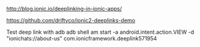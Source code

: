 http://blog.ionic.io/deeplinking-in-ionic-apps/

https://github.com/driftyco/ionic2-deeplinks-demo



Test deep link with adb
adb shell am start -a android.intent.action.VIEW -d "ionichats://about-us" com.ionicframework.deeplink571954